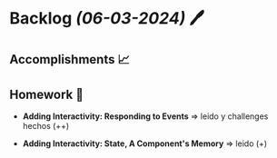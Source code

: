 # Backlog *(06-03-2024)* :pen:

## Accomplishments :chart_with_upwards_trend:

## Homework :pencil:

- **Adding Interactivity: Responding to Events** => leido y challenges hechos (++)

- **Adding Interactivity: State, A Component's Memory** => leido (+)
